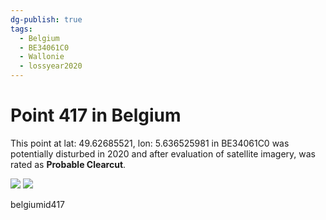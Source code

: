 ```yaml
---
dg-publish: true
tags:
  - Belgium
  - BE34061C0
  - Wallonie
  - lossyear2020
---
```


# Point 417 in Belgium

This point at lat: 49.62685521, lon: 5.636525981 in BE34061C0 was potentially disturbed in 2020 and after evaluation of satellite imagery, was rated as **Probable Clearcut**.

<div class='juxtapose' data-showcredits='false'>
<img src='https://baserow-backend-production20240528124524339000000001.s3.amazonaws.com/user_files/GXTtLyqFARvPgnYuaupUbqJ5audtyMFX_b5c4c5fedcbbf0122c8cb69e1aeb0e0c35b1bc256bcc07ab42cf21f0ef65fb94.png' data-label='September 2015' />
<img src='https://baserow-backend-production20240528124524339000000001.s3.amazonaws.com/user_files/quWMovIsafdoL5k2ERMOJ9cMuwfFUb35_b9e3d2bc0c2da9ffbdeb759e49128376fe9f4281beff3acf88bbb133e9f1b515.png' data-label='May 2020' />
</div>

belgiumid417